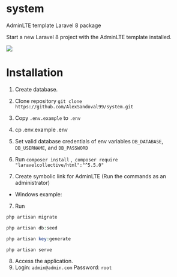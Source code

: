 # system
 AdminLTE template Laravel 8 package

Start a new Laravel 8 project with the AdminLTE template installed.

<img src="public/img/config/dashboard.png">

# Installation

1) Create database.
2) Clone repository `git clone https://github.com/AlexSandoval99/system.git`
3) Copy `.env.example` to `.env`
3) cp .env.example .env
4) Set valid database credentials of env variables `DB_DATABASE`, `DB_USERNAME`, and `DB_PASSWORD`
5) Run `composer install` ,` composer require "laravelcollective/html":"^5.5.0"`

6) Create symbolic link for AdminLTE (Run the commands as an administrator)

- Windows example:


7) Run
```php
php artisan migrate
```
```php
php artisan db:seed
```
```php
php artisan key:generate
```
```php
php artisan serve
```
8) Access the application.
9) Login: `admin@admin.com` Password: `root`
